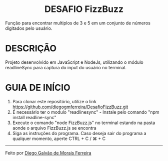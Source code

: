 <h1 align='center'>
DESAFIO FizzBuzz
</h1>
Função para encontrar multiplos de 3 e 5 em um conjunto de números digitados pelo usuário.

# DESCRIÇÃO
Projeto desenvolvido em JavaScript e NodeJs, utilizando o módulo readlineSync para captura do input do usuário no terminal.

# GUIA DE INÍCIO
1. Para clonar este repositório, utilize o link https://github.com/diegogmferreira/DesafioFizzBuzz.git
2. É necessário ter o modulo "readlinesync" - Instale pelo comando "npm install readline-sync"
3. Execute o comando "node FizzBuzz.js" no terminal estando na pasta aonde o arquivo FizzBuzz.js se encontra
4. Siga as instruções do programa. Caso deseja sair do programa a qualquer momento, aperte CTRL + C / ⌘ + C

- - -
Feito por [Diego Galvão de Morais Ferreira](http://linkedin.com/in/diegogmferreira)